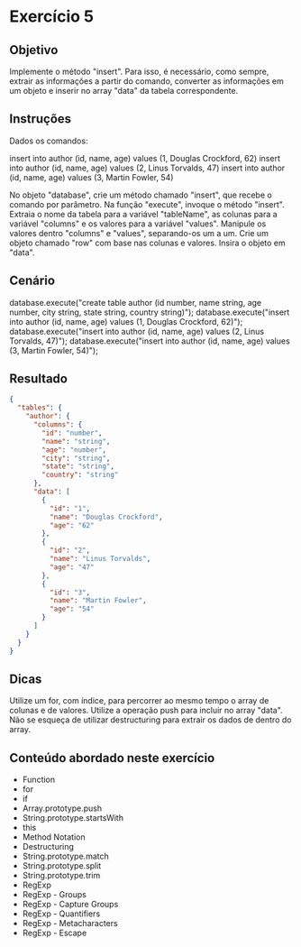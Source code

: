 # Exercício 5

## Objetivo

Implemente o método "insert". Para isso, é necessário, como sempre, extrair as informações a partir do comando, converter as informações em um objeto e inserir no array "data" da tabela correspondente.

## Instruções

Dados os comandos:

insert into author (id, name, age) values (1, Douglas Crockford, 62)
insert into author (id, name, age) values (2, Linus Torvalds, 47)
insert into author (id, name, age) values (3, Martin Fowler, 54)

No objeto "database", crie um método chamado "insert", que recebe o comando por parâmetro.
Na função "execute", invoque o método "insert".
Extraia o nome da tabela para a variável "tableName", as colunas para a variável "columns" e os valores para a variável "values".
Manipule os valores dentro "columns" e "values", separando-os um a um.
Crie um objeto chamado "row" com base nas colunas e valores.
Insira o objeto em "data".

## Cenário

database.execute("create table author (id number, name string, age number, city string, state string, country string)");
database.execute("insert into author (id, name, age) values (1, Douglas Crockford, 62)");
database.execute("insert into author (id, name, age) values (2, Linus Torvalds, 47)");
database.execute("insert into author (id, name, age) values (3, Martin Fowler, 54)");

## Resultado

```json
{
  "tables": {
    "author": {
      "columns": {
        "id": "number",
        "name": "string",
        "age": "number",
        "city": "string",
        "state": "string",
        "country": "string"
      },
      "data": [
        {
          "id": "1",
          "name": "Douglas Crockford",
          "age": "62"
        },
        {
          "id": "2",
          "name": "Linus Torvalds",
          "age": "47"
        },
        {
          "id": "3",
          "name": "Martin Fowler",
          "age": "54"
        }
      ]
    }
  }
}
```

## Dicas

Utilize um for, com índice, para percorrer ao mesmo tempo o array de colunas e de valores. Utilize a operação push para incluir no array "data". Não se esqueça de utilizar destructuring para extrair os dados de dentro do array.

## Conteúdo abordado neste exercício

- Function
- for
- if
- Array.prototype.push
- String.prototype.startsWith
- this
- Method Notation
- Destructuring
- String.prototype.match
- String.prototype.split
- String.prototype.trim
- RegExp
- RegExp - Groups
- RegExp - Capture Groups
- RegExp - Quantifiers
- RegExp - Metacharacters
- RegExp - Escape
